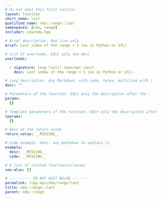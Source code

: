 ```yaml
---
# Do not edit this first section
layout: function
short_name: last
qualified_name: nda::range::last
namespaces: [nda, range]
includer: nda/nda.hpp

# Brief description. One line only.
brief: Last index of the range + 1 (as in Python or STL).

# List of overloads. Edit only the desc
overloads:

  - signature: long last() noexcept const
    desc: Last index of the range + 1 (as in Python or STL).

# Long description. Any Markdown, with code, latex, multiline with |
desc: ""

# Parameters of the function. Edit only the description after the :
params:
  {}

# Template parameters of the function. Edit only the description after the :
tparams:
  {}

# Desc of the return value
return_value: __MISSING__

# Code example. desc: any markdown to explain it.
example:
  desc: __MISSING__
  code: __MISSING__

# A list of related functions/classes
see-also: []

# ---------- DO NOT EDIT BELOW --------
permalink: /cpp-api/nda/range/last
title: nda::range::last
parent: nda::range
...
```


